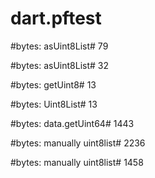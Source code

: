 # dart.pftest


#bytes: asUint8List# 79

#bytes: asUint8List# 32

#bytes: getUint8# 13

#bytes: Uint8List# 13

#bytes: data.getUint64# 1443

#bytes: manually uint8list# 2236

#bytes: manually uint8list# 1458

